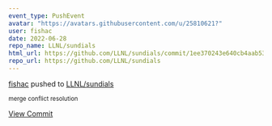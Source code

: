 ```yaml
---
event_type: PushEvent
avatar: "https://avatars.githubusercontent.com/u/25810621?"
user: fishac
date: 2022-06-28
repo_name: LLNL/sundials
html_url: https://github.com/LLNL/sundials/commit/1ee370243e640cb4aab5394535b061d6cb652176
repo_url: https://github.com/LLNL/sundials
---
```


<a href='https://github.com/fishac' target='_blank'>fishac</a> pushed to <a href='https://github.com/LLNL/sundials' target='_blank'>LLNL/sundials</a>

<small>merge conflict resolution</small>

<a href='https://github.com/LLNL/sundials/commit/1ee370243e640cb4aab5394535b061d6cb652176' target='_blank'>View Commit</a>